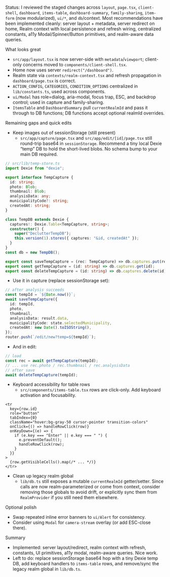Status: I reviewed the staged changes across `layout`, `page.tsx`, `client-shell`, `dashboard`, `items-table`, `dashboard-summary`, `family-sharing`, `item-form` (now modularized), `ui/*`, and `db`/context. Most recommendations have been implemented cleanly: server layout + metadata, server redirect on home, Realm context with local persistence and refresh wiring, centralized constants, a11y Modal/Spinner/Button primitives, and realm-aware data queries.

What looks great

- `src/app/layout.tsx` is now server-side with `metadata`/`viewport`; client-only concerns moved to `components/client-shell.tsx`.
- Home now uses server `redirect("/dashboard")`.
- Realm state via `contexts/realm-context.tsx` and refresh propagation in `dashboard/page.tsx` is correct.
- `ACTION_CONFIG`, `CATEGORIES`, `CONDITION_OPTIONS` centralized in `lib/constants.ts`, used across components.
- `ui/Modal` has role=dialog, aria-modal, focus trap, ESC, and backdrop control; used in capture and family-sharing.
- `ItemsTable` and `DashboardSummary` pull `currentRealmId` and pass it through to DB functions; DB functions accept optional realmId overrides.

Remaining gaps and quick edits

- Keep images out of sessionStorage (still present)
  - `src/app/capture/page.tsx` and `src/app/edit/[id]/page.tsx` still round-trip base64 in `sessionStorage`. Recommend a tiny local Dexie “temp” DB to hold the short-lived blobs. No schema bump to your main DB required.

```ts
// src/lib/temp-store.ts
import Dexie from "dexie";

export interface TempCapture {
  id: string;
  photo: Blob;
  thumbnail: Blob;
  analysisData: any;
  municipalityCode?: string;
  createdAt: string;
}

class TempDB extends Dexie {
  captures!: Dexie.Table<TempCapture, string>;
  constructor() {
    super("DeclutterTempDB");
    this.version(1).stores({ captures: "&id, createdAt" });
  }
}
const db = new TempDB();

export const saveTempCapture = (rec: TempCapture) => db.captures.put(rec);
export const getTempCapture = (id: string) => db.captures.get(id);
export const deleteTempCapture = (id: string) => db.captures.delete(id);
```

- Use it in capture (replace sessionStorage set):

```ts
// after analysis succeeds
const tempId = `${Date.now()}`;
await saveTempCapture({
  id: tempId,
  photo,
  thumbnail,
  analysisData: result.data,
  municipalityCode: state.selectedMunicipality,
  createdAt: new Date().toISOString(),
});
router.push(`/edit/new?temp=${tempId}`);
```

- And in edit:

```ts
// load
const rec = await getTempCapture(tempId);
// ... use rec.photo / rec.thumbnail / rec.analysisData
// after save
await deleteTempCapture(tempId);
```

- Keyboard accessibility for table rows
  - `src/components/items-table.tsx` rows are click-only. Add keyboard activation and focusability.

```tsx
<tr
  key={row.id}
  role="button"
  tabIndex={0}
  className="hover:bg-gray-50 cursor-pointer transition-colors"
  onClick={() => handleRowClick(row)}
  onKeyDown={(e) => {
    if (e.key === "Enter" || e.key === " ") {
      e.preventDefault();
      handleRowClick(row);
    }
  }}
>
  {row.getVisibleCells().map(/* ... */)}
</tr>
```

- Clean up legacy realm global
  - `lib/db.ts` still exposes a mutable `currentRealmId` getter/setter. Since calls are now realm-parameterized or come from context, consider removing those globals to avoid drift, or explicitly sync them from `RealmProvider` if you still need them elsewhere.

Optional polish

- Swap repeated inline error banners to `ui/Alert` for consistency.
- Consider using `Modal` for `camera-stream` overlay (or add ESC-close there).

Summary

- Implemented: server layout/redirect, realm context with refresh, constants, UI primitives, a11y modal, realm-aware queries. Nice work.
- Left to do: replace sessionStorage base64 hop with a tiny Dexie temp DB, add keyboard handlers to `items-table` rows, and remove/sync the legacy realm global in `lib/db.ts`.
